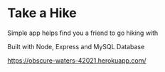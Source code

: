 # Take a Hike

Simple app helps find you a friend to go hiking with

Built with Node, Express and MySQL Database

https://obscure-waters-42021.herokuapp.com/
